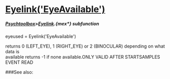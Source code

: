 # [Eyelink('EyeAvailable')](Eyelink-EyeAvailable) 
##### [Psychtoolbox](Psychtoolbox)>[Eyelink](Eyelink).{mex*} subfunction

eyeused = Eyelink('EyeAvailable')

returns 0 (LEFT\_EYE), 1 (RIGHT\_EYE) or 2 (BINOCULAR) depending on what data is  
available returns -1 if none available.ONLY VALID AFTER STARTSAMPLES EVENT READ  


###See also:

